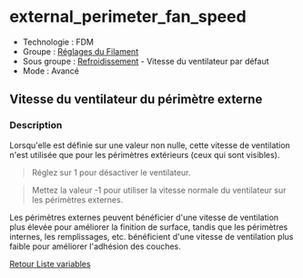# external_perimeter_fan_speed

* Technologie : FDM
* Groupe : [Réglages du Filament](../filament_settings/filament_settings.md)
* Sous groupe : [Refroidissement](../filament_settings/filament_settings.md#refroidissement) - Vitesse du ventilateur par défaut 
* Mode : Avancé

## Vitesse du ventilateur du périmètre externe

### Description

Lorsqu'elle est définie sur une valeur non nulle, cette vitesse de ventilation n'est utilisée que pour les périmètres extérieurs  (ceux qui sont visibles).

> Réglez sur 1 pour désactiver le ventilateur.

> Mettez la valeur -1 pour utiliser la vitesse normale du ventilateur sur les périmètres externes.

Les périmètres externes peuvent bénéficier d'une vitesse de ventilation plus élevée pour améliorer la finition de surface, tandis que les périmètres internes, les remplissages, etc. bénéficient d'une vitesse de ventilation plus faible pour améliorer l'adhésion des couches.

[Retour Liste variables](variable_list.md)